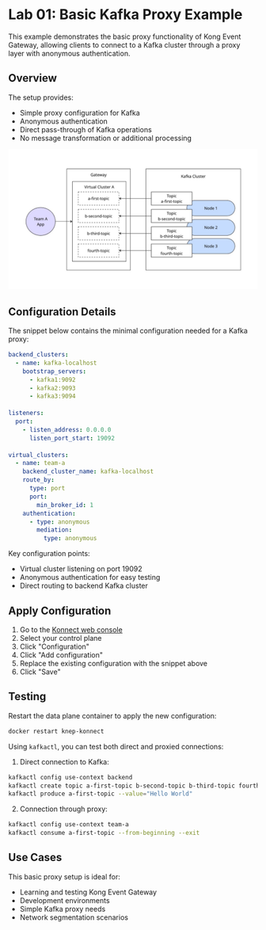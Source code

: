 # Lab 01: Basic Kafka Proxy Example

This example demonstrates the basic proxy functionality of Kong Event Gateway, allowing clients to connect to a Kafka cluster through a proxy layer with anonymous authentication.

## Overview

The setup provides:

- Simple proxy configuration for Kafka
- Anonymous authentication
- Direct pass-through of Kafka operations
- No message transformation or additional processing

![basic-proxy](images/basic-proxy.jpg)

## Configuration Details

The snippet below contains the minimal configuration needed for a Kafka proxy:

```yaml
backend_clusters:
  - name: kafka-localhost
    bootstrap_servers:
      - kafka1:9092
      - kafka2:9093
      - kafka3:9094

listeners:
  port:
    - listen_address: 0.0.0.0
      listen_port_start: 19092

virtual_clusters:
  - name: team-a
    backend_cluster_name: kafka-localhost
    route_by:
      type: port
      port:
        min_broker_id: 1
    authentication:
      - type: anonymous
        mediation:
          type: anonymous
```

Key configuration points:

- Virtual cluster listening on port 19092
- Anonymous authentication for easy testing
- Direct routing to backend Kafka cluster

## Apply Configuration

1. Go to the [Konnect web console](https://cloud.konghq.com)
2. Select your control plane
3. Click "Configuration"
4. Click "Add configuration"
5. Replace the existing configuration with the snippet above
6. Click "Save"

## Testing

Restart the data plane container to apply the new configuration:

```bash
docker restart knep-konnect
```

Using `kafkactl`, you can test both direct and proxied connections:

1. Direct connection to Kafka:

```bash
kafkactl config use-context backend
kafkactl create topic a-first-topic b-second-topic b-third-topic fourth-topic
kafkactl produce a-first-topic --value="Hello World"
```

2. Connection through proxy:

```bash
kafkactl config use-context team-a
kafkactl consume a-first-topic --from-beginning --exit
```

## Use Cases

This basic proxy setup is ideal for:

- Learning and testing Kong Event Gateway
- Development environments
- Simple Kafka proxy needs
- Network segmentation scenarios

